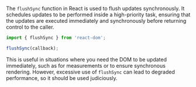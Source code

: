 The `flushSync` function in React is used to flush updates synchronously. It schedules updates to be performed inside a high-priority task, ensuring that the updates are executed immediately and synchronously before returning control to the caller.

```js
import { flushSync } from 'react-dom';

flushSync(callback);
```

This is useful in situations where you need the DOM to be updated immediately, such as for measurements or to ensure synchronous rendering. However, excessive use of `flushSync` can lead to degraded performance, so it should be used judiciously.
